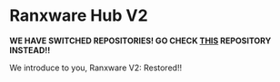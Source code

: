 # Ranxware Hub V2

**WE HAVE SWITCHED REPOSITORIES! GO CHECK [THIS](https://github.com/AsteriskCodes/Ranxware-V2-Restored) REPOSITORY INSTEAD!!**

We introduce to you, Ranxware V2: Restored!!
